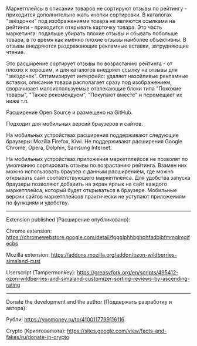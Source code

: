 Маркетплейсы в описании товаров не сортируют отзывы по рейтингу - приходится дополнительно жать кнопки сортировки. В каталогах "звёздочки" под изображениями товара не являются ссылками на рейтинги - приходится открывать карточку товара. Это часть маркетинга: подальше убирать плохие отзывы и сбывать побольше товара, в то время как именно плохие отзывы наиболее объективны. В отзывы внедряются раздражающие рекламные вставки, затрудняющие чтение.

Это расширение сортирует отзывы по возрастанию рейтинга - от плохих к хорошим, и для каталогов внедряет ссылку на отзывы для "звёздочек". Оптимизирует интерфейс: удаляет назойливые рекламные вставки, описание товара располагает сразу под изображением, сворачивает малоиспользуемые отвлекающие блоки типа "Похожие товары", "Также рекомендуем", "Покупают вместе" и перемещает их ниже т.п.

Расширение Open Source и размещено на GitHub.

Подходит для мобильных версий браузеров и сайтов.

На мобильных устройствах расширения поддерживают следующие браузеры: Mozilla Firefox, Kiwi. Не поддерживают расширения Google Chrome, Opera, Dolphin, Samsung Internet.

На мобильных устройствах приложения маркетплейсов не позволят по умолчанию сортировать отзывы по возрастанию рейтинга. Взамен них можно использовать браузер с данным расширением, где можно открывать сайт соответствующего маркетплейса. Для удобства запуска браузеры позволяют добавить на экран ярлык на сайт каждого маркетплейса, который будет открываться в браузере. Мобильные версии сайтов маркетплейсов практически не уступают приложениям по функциям и удобству.

************

Extension published (Расширение опубликовано):

Chrome extension:
https://chromewebstore.google.com/detail/fggglphhbghphfadbjbfmmglmgjfecbo

Mozilla extension:
https://addons.mozilla.org/addon/ozon-wildberries-simaland-cust

Userscript (Tampermonkey):
https://greasyfork.org/en/scripts/495412-ozon-wildberries-and-simaland-customizer-sorting-reviews-by-ascending-rating

************

Donate the development and the author (Поддержать разработку и автора):

Рубли:
https://yoomoney.ru/to/4100117799116116

Crypto (Криптовалюта):
https://sites.google.com/view/facts-and-fakes/ru/donate-in-crypto

